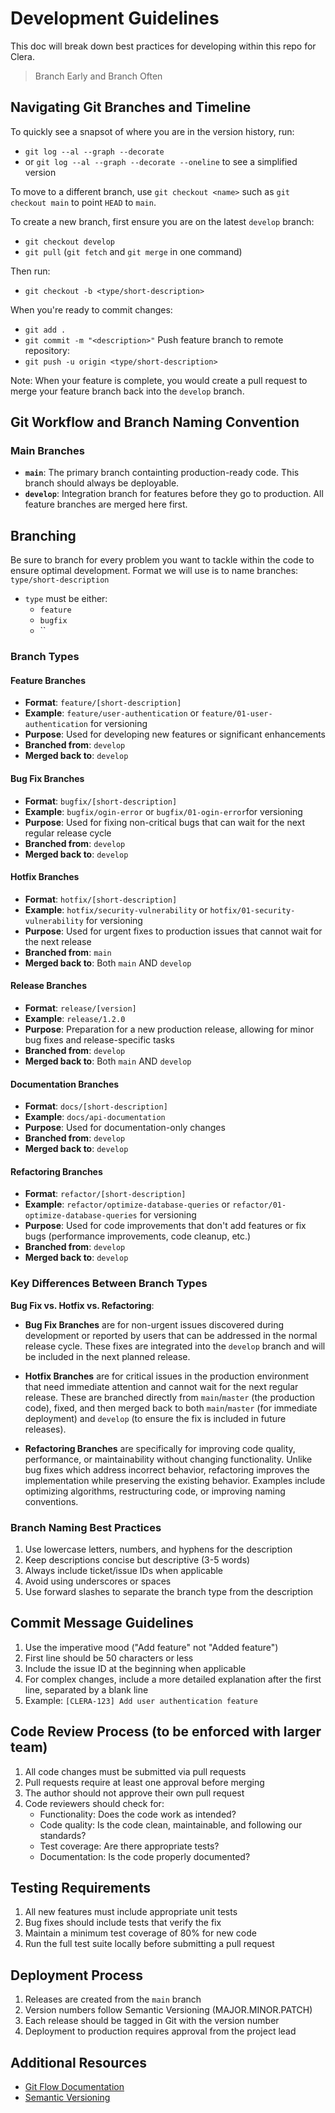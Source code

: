 # Development Guidelines
This doc will break down best practices for developing within this repo for Clera.
> Branch Early and Branch Often

## Navigating Git Branches and Timeline
To quickly see a snapsot of where you are in the version history, run:
* `git log --al --graph --decorate`
* or `git log --al --graph --decorate --oneline` to see a simplified version

To move to a different branch, use `git checkout <name>` such as `git checkout main` to point `HEAD` to `main`.

To create a new branch, first ensure you are on the latest `develop` branch:
* `git checkout develop`
* `git pull` (`git fetch` and `git merge` in one command)

Then run:
* `git checkout -b <type/short-description>`

When you're ready to commit changes:
* `git add .`
* `git commit -m "<description>"`
Push feature branch to remote repository:
* `git push -u origin <type/short-description>`

Note: When your feature is complete, you would create a pull request to merge your feature branch back into the `develop` branch.

## Git Workflow and Branch Naming Convention

### Main Branches
- **`main`**: The primary branch containting production-ready code. This branch should always be deployable.
- **`develop`**: Integration branch for features before they go to production. All feature branches are merged here first.
 
## Branching
Be sure to branch for every problem you want to tackle within the code to ensure optimal development.
Format we will use is to name branches: `type/short-description`
* `type` must be either:
    * `feature`
    * `bugfix`
    * ``

### Branch Types

#### Feature Branches
- **Format**: `feature/[short-description]`
- **Example**: `feature/user-authentication` or `feature/01-user-authentication` for versioning
- **Purpose**: Used for developing new features or significant enhancements
- **Branched from**: `develop`
- **Merged back to**: `develop`

#### Bug Fix Branches
- **Format**: `bugfix/[short-description]`
- **Example**: `bugfix/ogin-error` or `bugfix/01-ogin-error`for versioning
- **Purpose**: Used for fixing non-critical bugs that can wait for the next regular release cycle
- **Branched from**: `develop`
- **Merged back to**: `develop`

#### Hotfix Branches
- **Format**: `hotfix/[short-description]`
- **Example**: `hotfix/security-vulnerability` or `hotfix/01-security-vulnerability` for versioning
- **Purpose**: Used for urgent fixes to production issues that cannot wait for the next release
- **Branched from**: `main`
- **Merged back to**: Both `main` AND `develop`

#### Release Branches
- **Format**: `release/[version]`
- **Example**: `release/1.2.0`
- **Purpose**: Preparation for a new production release, allowing for minor bug fixes and release-specific tasks
- **Branched from**: `develop`
- **Merged back to**: Both `main` AND `develop`

#### Documentation Branches
- **Format**: `docs/[short-description]`
- **Example**: `docs/api-documentation`
- **Purpose**: Used for documentation-only changes
- **Branched from**: `develop`
- **Merged back to**: `develop`

#### Refactoring Branches
- **Format**: `refactor/[short-description]`
- **Example**: `refactor/optimize-database-queries` or `refactor/01-optimize-database-queries` for versioning
- **Purpose**: Used for code improvements that don't add features or fix bugs (performance improvements, code cleanup, etc.)
- **Branched from**: `develop`
- **Merged back to**: `develop`

### Key Differences Between Branch Types

**Bug Fix vs. Hotfix vs. Refactoring**:

- **Bug Fix Branches** are for non-urgent issues discovered during development or reported by users that can be addressed in the normal release cycle. These fixes are integrated into the `develop` branch and will be included in the next planned release.

- **Hotfix Branches** are for critical issues in the production environment that need immediate attention and cannot wait for the next regular release. These are branched directly from `main`/`master` (the production code), fixed, and then merged back to both `main`/`master` (for immediate deployment) and `develop` (to ensure the fix is included in future releases).

- **Refactoring Branches** are specifically for improving code quality, performance, or maintainability without changing functionality. Unlike bug fixes which address incorrect behavior, refactoring improves the implementation while preserving the existing behavior. Examples include optimizing algorithms, restructuring code, or improving naming conventions.

### Branch Naming Best Practices

1. Use lowercase letters, numbers, and hyphens for the description
2. Keep descriptions concise but descriptive (3-5 words)
3. Always include ticket/issue IDs when applicable
4. Avoid using underscores or spaces
5. Use forward slashes to separate the branch type from the description

## Commit Message Guidelines

1. Use the imperative mood ("Add feature" not "Added feature")
2. First line should be 50 characters or less
3. Include the issue ID at the beginning when applicable
4. For complex changes, include a more detailed explanation after the first line, separated by a blank line
5. Example: `[CLERA-123] Add user authentication feature`

## Code Review Process (to be enforced with larger team)

1. All code changes must be submitted via pull requests
2. Pull requests require at least one approval before merging
3. The author should not approve their own pull request
4. Code reviewers should check for:
   - Functionality: Does the code work as intended?
   - Code quality: Is the code clean, maintainable, and following our standards?
   - Test coverage: Are there appropriate tests?
   - Documentation: Is the code properly documented?

## Testing Requirements

1. All new features must include appropriate unit tests
2. Bug fixes should include tests that verify the fix
3. Maintain a minimum test coverage of 80% for new code
4. Run the full test suite locally before submitting a pull request

## Deployment Process

1. Releases are created from the `main` branch
2. Version numbers follow Semantic Versioning (MAJOR.MINOR.PATCH)
3. Each release should be tagged in Git with the version number
4. Deployment to production requires approval from the project lead

## Additional Resources

- [Git Flow Documentation](https://nvie.com/posts/a-successful-git-branching-model/)
- [Semantic Versioning](https://semver.org/)